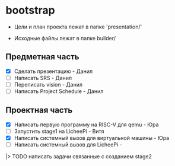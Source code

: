 # bootstrap

- Цели и план проекта лежат в папке 'presentation/'


- Исходные файлы лежат в папке builder/

## Предметная часть
- [x] Сделать презентацию - Данил
- [ ] Написать SRS - Данил
- [ ] Переписать vision - Данил
- [ ] Написать Project Schedule - Данил

## Проектная часть
- [x] Написать первую программу на RISC-V для qemu - Юра
- [ ] Запустить stage1 на LicheePi - Витя
- [x] Написать системный вызов для виртуальной машины - Юра
- [ ] Написать системный вызов для LicheePi - 

|> TODO написать задачи связанные с созданием stage2
